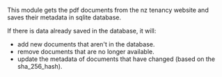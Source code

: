 This module gets the pdf documents from the nz tenancy website and saves their metadata in sqlite database.

If there is data already saved in the database, it will:

- add new documents that aren't in the database.
- remove documents that are no longer available.
- update the metadata of documents that have changed (based on the sha_256_hash).
